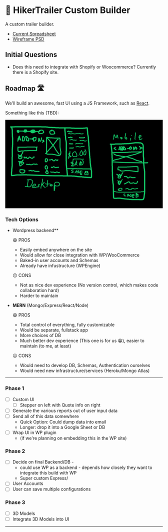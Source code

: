 # 🚛 HikerTrailer Custom Builder
A custom trailer builder.

* [Current Spreadsheet]('./assets/configurator.xlsx)
* [Wireframe PSD](./assets/wireframe.psd)

## Initial Questions
* Does this need to integrate with Shopify or Woocommerce? Currently there is a Shopify site.

## Roadmap 🛣

We'll build an awesome, fast UI using a JS Framework, such as [React](https://reactjs.org/).

Something like this (TBD):

<img title="wireframe" alt="wireframe" src="./assets/wireframe.jpg" />

### Tech Options

* Wordpress backend**
  
  😄 PROS
  
  * Easily embed anywhere on the site
  * Would allow for close integration with WP/WooCommerce
  * Baked-in user accounts and Schemas
  * Already have infustructure (WPEngine)
  
  ☹ CONS

  * Not as nice dev experience (No version control, which makes code collaboration hard)
  * Harder to maintain

* **MERN** (Mongo/Express/React/Node)

  😄 PROS

  * Total control of everything, fully customizable
  * Would be separate, fullstack app
  * More choices of DB
  * Much better dev experience (This one is for us 😁), easier to maintain (to me, at least)

  ☹ CONS

  * Would need to develop DB, Schemas, Authentication ourselves
  * Would need new infrastructure/services (Heroku/Mongo Atlas)

---

### Phase 1
* [ ] Custom UI
  * [ ] Stepper on left with Quote info on right
* [ ] Generate the various reports out of user input data
* [ ] Send all of this data somewhere
  * Quick Option: Could dump data into email
  * Longer: drop it into a Google Sheet or DB
* [ ] Wrap UI in WP plugin 
  * (if we're planning on embedding this in the WP site)

### Phase 2
* [ ] Decide on final Backend/DB - 
  * could use WP as a backend - depends how closely they want to integrate this build with WP
  * Super custom Express/
* [ ] User Accounts
* [ ] User can save multiple configurations

### Phase 3
* [ ] 3D Models
* [ ] Integrate 3D Models into UI

---